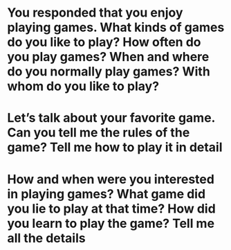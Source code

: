 # You responded that you enjoy playing games. What kinds of games do you like to play? How often do you play games? When and where do you normally play games? With whom do you like to play?



# Let’s talk about your favorite game. Can you tell me the rules of the game? Tell me how to play it in detail



# How and when were you interested in playing games? What game did you lie to play at that time? How did you learn to play the game? Tell me all the details